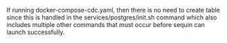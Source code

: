 If running docker-compose-cdc.yaml, then there is no need to create table since this is handled in the services/postgres/init.sh command which also includes multiple other commands that must occur before sequin can launch successfully.